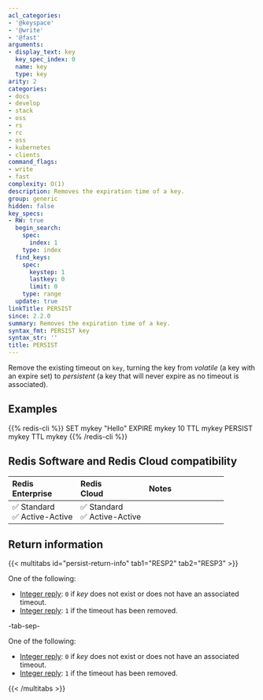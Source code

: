 ```yaml
---
acl_categories:
- '@keyspace'
- '@write'
- '@fast'
arguments:
- display_text: key
  key_spec_index: 0
  name: key
  type: key
arity: 2
categories:
- docs
- develop
- stack
- oss
- rs
- rc
- oss
- kubernetes
- clients
command_flags:
- write
- fast
complexity: O(1)
description: Removes the expiration time of a key.
group: generic
hidden: false
key_specs:
- RW: true
  begin_search:
    spec:
      index: 1
    type: index
  find_keys:
    spec:
      keystep: 1
      lastkey: 0
      limit: 0
    type: range
  update: true
linkTitle: PERSIST
since: 2.2.0
summary: Removes the expiration time of a key.
syntax_fmt: PERSIST key
syntax_str: ''
title: PERSIST
---
```

Remove the existing timeout on `key`, turning the key from _volatile_ (a key
with an expire set) to _persistent_ (a key that will never expire as no timeout
is associated).

## Examples

{{% redis-cli %}}
SET mykey "Hello"
EXPIRE mykey 10
TTL mykey
PERSIST mykey
TTL mykey
{{% /redis-cli %}}

## Redis Software and Redis Cloud compatibility

| Redis<br />Enterprise | Redis<br />Cloud | <span style="min-width: 9em; display: table-cell">Notes</span> |
|:----------------------|:-----------------|:------|
| <span title="Supported">&#x2705; Standard</span><br /><span title="Supported"><nobr>&#x2705; Active-Active</nobr></span> | <span title="Supported">&#x2705; Standard</span><br /><span title="Supported"><nobr>&#x2705; Active-Active</nobr></span> |  |

## Return information

{{< multitabs id="persist-return-info" 
    tab1="RESP2" 
    tab2="RESP3" >}}

One of the following:
* [Integer reply](../../develop/reference/protocol-spec#integers): `0` if _key_ does not exist or does not have an associated timeout.
* [Integer reply](../../develop/reference/protocol-spec#integers): `1` if the timeout has been removed.

-tab-sep-

One of the following:
* [Integer reply](../../develop/reference/protocol-spec#integers): `0` if _key_ does not exist or does not have an associated timeout.
* [Integer reply](../../develop/reference/protocol-spec#integers): `1` if the timeout has been removed.

{{< /multitabs >}}
